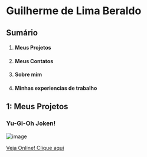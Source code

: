 <h1> Guilherme de Lima Beraldo </h1>
<h2>Sumário</h2>
<ol>
  <li><h4>Meus Projetos</h4></li>
  <li><h4>Meus Contatos</h4></li>
  <li><h4>Sobre mim</h4></li>
  <li><h4>Minhas experiencias de trabalho</h4></li>
</ol>

<h2>1: Meus Projetos</h2>
<h3>Yu-Gi-Oh Joken!</h3>

![image](https://github.com/Guilherme-Beraldo/teste-port/assets/119258473/55587277-94c3-4d4e-9c13-2601ee256cb5)

[Veja Online! Clique aqui](https://guilherme-beraldo.github.io/yu-gi-oh-joken/)

